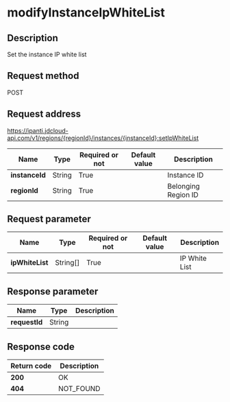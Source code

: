 # modifyInstanceIpWhiteList


## Description
Set the instance IP white list

## Request method
POST

## Request address
https://ipanti.jdcloud-api.com/v1/regions/{regionId}/instances/{instanceId}:setIpWhiteList

|Name|Type|Required or not|Default value|Description|
|---|---|---|---|---|
|**instanceId**|String|True| |Instance ID|
|**regionId**|String|True| |Belonging Region ID|

## Request parameter
|Name|Type|Required or not|Default value|Description|
|---|---|---|---|---|
|**ipWhiteList**|String[]|True| |IP White List|


## Response parameter
|Name|Type|Description|
|---|---|---|
|**requestId**|String| |



## Response code
|Return code|Description|
|---|---|
|**200**|OK|
|**404**|NOT_FOUND|
